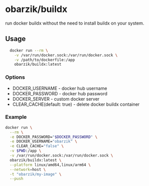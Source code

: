# obarzik/buildx

run docker buildx without the need to install buildx on your system.

## Usage

```bash
  docker run --rm \
    -v /var/run/docker.sock:/var/run/docker.sock \
    -v /path/to/dockerfile:/app
    obarzik/buildx:latest
```

### Options

* DOCKER_USERNAME - docker hub username
* DOCKER_PASSWORD - docker hub password
* DOCKER_SERVER - custom docker server
* CLEAR_CACHE(default: true) - delete docker buildx container

### Example

```bash
docker run \
  --rm \
  -e DOCKER_PASSWORD="$DOCKER_PASSWORD" \
  -e DOCKER_USERNAME="obarzik" \
  -e CLEAR_CACHE="false" \
  -v $PWD:/app \
  -v /var/run/docker.sock:/var/run/docker.sock \
  obarzik/buildx:latest \
  --platform linux/amd64,linux/arm64 \
  --network=host \
  -t "obarzik/my-image" \
  --push
```
